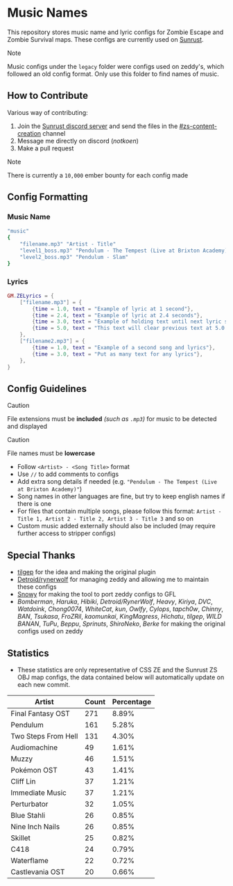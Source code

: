 
# Music Names

This repository stores music name and lyric configs for Zombie Escape and Zombie Survival maps. These configs are currently used on [Sunrust](https://sunrust.org/).

> [!NOTE]
> Music configs under the `legacy` folder were configs used on zeddy's, which followed an old config format. Only use this folder to find names of music.

## How to Contribute

Various way of contributing:

1. Join the [Sunrust discord server](https://discord.gg/sunrust) and send the files in the [#zs-content-creation](https://discord.com/channels/353474260112769026/495994723559931915) channel
2. Message me directly on discord (*notkoen*)
3. Make a pull request

> [!NOTE]
> There is currently a `10,000` ember bounty for each config made

## Config Formatting

### Music Name

```yaml
"music"
{
    "filename.mp3" "Artist - Title"
    "level1_boss.mp3" "Pendulum - The Tempest (Live at Brixton Academy)"
    "level2_boss.mp3" "Pendulum - Slam"
}
```

### Lyrics

```lua
GM.ZELyrics = {
    ["filename.mp3"] = {
        {time = 1.0, text = "Example of lyric at 1 second"},
        {time = 2.4, text = "Example of lyric at 2.4 seconds"},
        {time = 3.0, text = "Example of holding text until next lyric shows up", autohold = true},
        {time = 5.0, text = "This text will clear previous text at 5.0 seconds,"},
    },
    ["filename2.mp3"] = {
        {time = 1.0, text = "Example of a second song and lyrics"},
        {time = 3.0, text = "Put as many text for any lyrics"},
    },
}
```

## Config Guidelines

> [!CAUTION]
> File extensions must be **included** *(such as `.mp3`)* for music to be detected and displayed

> [!CAUTION]
> File names must be **lowercase**

- Follow `<Artist> - <Song Title>` format
- Use `//` to add comments to configs
- Add extra song details if needed (e.g. `"Pendulum - The Tempest (Live at Brixton Academy)"`)
- Song names in other languages are fine, but try to keep english names if there is one
- For files that contain multiple songs, please follow this format: `Artist - Title 1, Artist 2 - Title 2, Artist 3 - Title 3` and so on
- Custom music added externally should also be included (may require further access to stripper configs)

## Special Thanks

- [tilgep](https://github.com/tilgep) for the idea and making the original plugin
- [Detroid/rynerwolf](https://github.com/RynerWolf) for managing zeddy and allowing me to maintain these configs
- [Snowy](https://github.com/snorux) for making the tool to port zeddy configs to GFL
- *Bomberman*, *Haruka*, *Hibiki*, *Detroid/RynerWolf*, *Heavy*, *Kiriya*, *DVC*, *Watdoink*, *Chong0074*, *WhiteCat*, *kun*, *Owlfy*, *Cylops*, *tapch0w*, *Chinny*, *BAN*, *Tsukasa*, *FroZRil*, *kaomunkai*, *KingMagress*, *Hichatu*, *tilgep*, *WILD BANAN*, *TuPu*, *Beppu*, *Sprinuts*, *ShiroNeko*, *Berke* for making the original configs used on zeddy

## Statistics
- These statistics are only representative of CSS ZE and the Sunrust ZS OBJ map configs, the data contained below will automatically update on each new commit.

| Artist | Count | Percentage |
| --- | --- | --- |
| Final Fantasy OST | 271 | 8.89% |
| Pendulum | 161 | 5.28% |
| Two Steps From Hell | 131 | 4.30% |
| Audiomachine | 49 | 1.61% |
| Muzzy | 46 | 1.51% |
| Pokémon OST | 43 | 1.41% |
| Cliff Lin | 37 | 1.21% |
| Immediate Music | 37 | 1.21% |
| Perturbator | 32 | 1.05% |
| Blue Stahli | 26 | 0.85% |
| Nine Inch Nails | 26 | 0.85% |
| Skillet | 25 | 0.82% |
| C418 | 24 | 0.79% |
| Waterflame | 22 | 0.72% |
| Castlevania OST | 20 | 0.66% |

